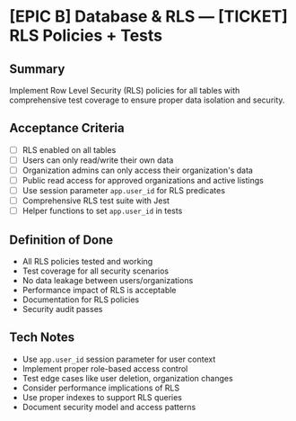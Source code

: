 # [EPIC B] Database & RLS — [TICKET] RLS Policies + Tests

## Summary
Implement Row Level Security (RLS) policies for all tables with comprehensive test coverage to ensure proper data isolation and security.

## Acceptance Criteria
- [ ] RLS enabled on all tables
- [ ] Users can only read/write their own data
- [ ] Organization admins can only access their organization's data
- [ ] Public read access for approved organizations and active listings
- [ ] Use session parameter `app.user_id` for RLS predicates
- [ ] Comprehensive RLS test suite with Jest
- [ ] Helper functions to set `app.user_id` in tests

## Definition of Done
- All RLS policies tested and working
- Test coverage for all security scenarios
- No data leakage between users/organizations
- Performance impact of RLS is acceptable
- Documentation for RLS policies
- Security audit passes

## Tech Notes
- Use `app.user_id` session parameter for user context
- Implement proper role-based access control
- Test edge cases like user deletion, organization changes
- Consider performance implications of RLS
- Use proper indexes to support RLS queries
- Document security model and access patterns
